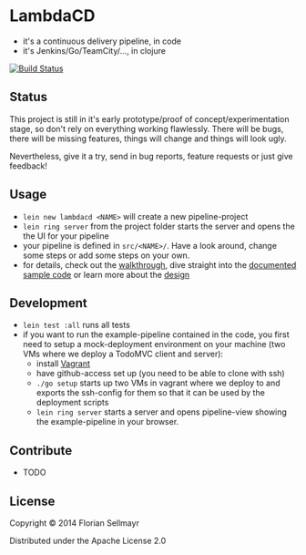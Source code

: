 # LambdaCD

* it's a continuous delivery pipeline, in code
* it's Jenkins/Go/TeamCity/..., in clojure

[![Build Status](https://travis-ci.org/flosell/lambdacd.svg)](https://travis-ci.org/flosell/lambdacd)

## Status

This project is still in it's early prototype/proof of concept/experimentation stage, so don't rely on everything working flawlessly. There will be bugs, there will be missing features, things will change and things will look ugly.

Nevertheless, give it a try, send in bug reports, feature requests or just give feedback!

## Usage

* `lein new lambdacd <NAME>` will create a new pipeline-project
* `lein ring server` from the project folder starts the server and opens the the UI for your pipeline
* your pipeline is defined in `src/<NAME>/`. Have a look around, change some steps or add some steps on your own.
* for details, check out the [walkthrough](doc/walkthrough.md), dive straight into the [documented sample code](http://flosell.github.io/lambdacd/marginalia/uberdoc.html) or learn more about the [design](doc/design.md) 


## Development

* `lein test :all` runs all tests
* if you want to run the example-pipeline contained in the code, you first need to setup a mock-deployment environment on your machine (two VMs where we deploy a TodoMVC client and server):
  * install [Vagrant](http://www.vagrantup.com/downloads.html)
  * have github-access set up (you need to be able to clone with ssh)
  * `./go setup` starts up two VMs in vagrant where we deploy to and exports the ssh-config for them so that it can be used by the deployment scripts
  * `lein ring server` starts a server and opens pipeline-view showing the example-pipeline in your browser.


## Contribute

* TODO

## License

Copyright © 2014 Florian Sellmayr

Distributed under the Apache License 2.0

